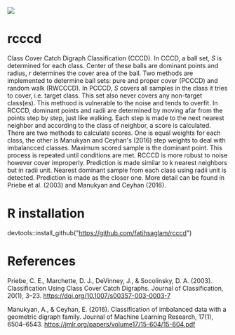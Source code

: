 [![](https://cranlogs.r-pkg.org/badges/rcccd)](https://cran.r-project.org/package=rcccd)

# rcccd
Class Cover Catch Digraph Classification (CCCD). In CCCD, a ball set, $S$ is determined for each class. Center of these balls are dominant points and radius, $r$ determines the cover area of the ball. Two methods are implemented to determine ball sets: pure and proper cover (PCCCD) and random walk (RWCCCD). In PCCCD, $S$ covers all samples in the class it tries to cover, i.e. target class. This set also never covers any non-target class(es). This methood is vulnerable to the noise and tends to overfit. In RCCCD, dominant points and radii are determined by moving afar from the points step by step, just like walking. Each step is made to the next nearest neighbor and according to the class of neighbor, a score is calculated. There are two methods to calculate scores. One is equal weights for each class, the other is Manukyan and Ceyhan's (2016) step weights to deal with imbalancced classes. Maximum scored sample is the dominant point. This process is repeated until conditions are met. RCCCD is more robust to noise however cover improperly. Prediction is made similar to k nearest neighbors but in radii unit. Nearest dominant sample from each class using radii unit is detected. Prediction is made as the closer one. More detail can be found in Priebe et al. (2003) and Manukyan and Ceyhan (2016).

# R installation
devtools::install_github("https://github.com/fatihsaglam/rcccd")

# References
Priebe, C. E., Marchette, D. J., DeVinney, J., & Socolinsky, D. A. (2003). Classification Using Class Cover Catch Digraphs. Journal of Classification, 20(1), 3–23. https://doi.org/10.1007/s00357-003-0003-7

Manukyan, A., & Ceyhan, E. (2016). Classification of imbalanced data with a geometric digraph family. Journal of Machine Learning Research, 17(1), 6504–6543. https://jmlr.org/papers/volume17/15-604/15-604.pdf
